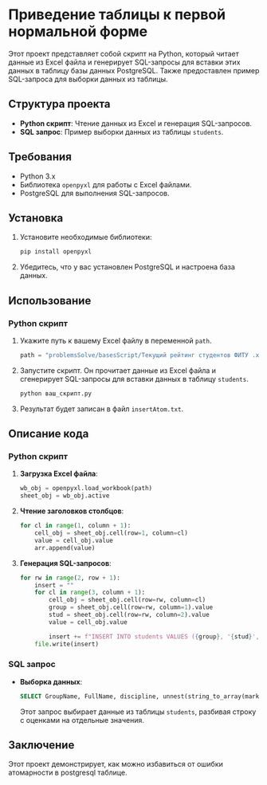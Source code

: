 # Приведение таблицы к первой нормальной форме

Этот проект представляет собой скрипт на Python, который читает данные из Excel файла и генерирует SQL-запросы для вставки этих данных в таблицу базы данных PostgreSQL. Также предоставлен пример SQL-запроса для выборки данных из таблицы.

## Структура проекта

- **Python скрипт**: Чтение данных из Excel и генерация SQL-запросов.
- **SQL запрос**: Пример выборки данных из таблицы `students`.

## Требования

- Python 3.x
- Библиотека `openpyxl` для работы с Excel файлами.
- PostgreSQL для выполнения SQL-запросов.

## Установка

1. Установите необходимые библиотеки:

   ```bash
   pip install openpyxl
   ```

2. Убедитесь, что у вас установлен PostgreSQL и настроена база данных.

## Использование

### Python скрипт

1. Укажите путь к вашему Excel файлу в переменной `path`.

   ```python
   path = "problemsSolve/basesScript/Текущий рейтинг студентов ФИТУ .xlsx"
   ```

2. Запустите скрипт. Он прочитает данные из Excel файла и сгенерирует SQL-запросы для вставки данных в таблицу `students`.

   ```bash
   python ваш_скрипт.py
   ```

3. Результат будет записан в файл `insertAtom.txt`.

## Описание кода

### Python скрипт

1. **Загрузка Excel файла**:

   ```python
   wb_obj = openpyxl.load_workbook(path)
   sheet_obj = wb_obj.active
   ```

2. **Чтение заголовков столбцов**:

   ```python
   for cl in range(1, column + 1):
       cell_obj = sheet_obj.cell(row=1, column=cl)
       value = cell_obj.value
       arr.append(value)
   ```

3. **Генерация SQL-запросов**:

   ```python
   for rw in range(2, row + 1):
       insert = ""
       for cl in range(3, column + 1):
           cell_obj = sheet_obj.cell(row=rw, column=cl)
           group = sheet_obj.cell(row=rw, column=1).value
           stud = sheet_obj.cell(row=rw, column=2).value
           value = cell_obj.value

           insert += f"INSERT INTO students VALUES ({group}, '{stud}', '{arr[cl-1]}', '{value}');\n"
       file.write(insert)
   ```

### SQL запрос

- **Выборка данных**:

  ```sql
  SELECT GroupName, FullName, discipline, unnest(string_to_array(mark, ' '))::TEXT FROM students;
  ```

  Этот запрос выбирает данные из таблицы `students`, разбивая строку с оценками на отдельные значения.

## Заключение

Этот проект демонстрирует, как можно избавиться от ошибки атомарности в postgresql таблице.
